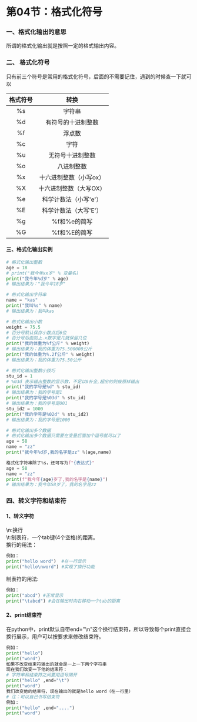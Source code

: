 # 第04节：格式化符号

### 一、格式化输出的意思
所谓的格式化输出就是按照一定的格式输出内容。
### 二、 格式化符号
只有前三个符号是常用的格式化符号，后面的不需要记住，遇到的时候查一下就可以

| 格式符号 |          转换          |
| :------: | :--------------------: |
|  %s  |         字符串         |
|  %d  |   有符号的十进制整数   |
|  %f  |         浮点数         |
|    %c    |          字符          |
|    %u    |    无符号十进制整数    |
|    %o    |       八进制整数       |
|    %x    | 十六进制整数（小写ox） |
|    %X    | 十六进制整数（大写OX） |
|    %e    | 科学计数法（小写'e'）  |
|    %E    | 科学计数法（大写'E'）  |
|    %g    |      %f和%e的简写      |
|    %G    |      %f和%E的简写      |

#### 三、格式化输出实例
``` python
# 格式化输出整数
age = 18
# print("我今年xx岁" % 变量名)  
print("我今年%d岁" % age)  
# 输出结果为："我今年18岁"

# 格式化输出字符串 
name = "kas"  
print("我叫%s" % name)  
# 输出结果为：我叫kas

# 格式化输出小数
weight = 75.5  
# 百分号默认保存小数点后6位
# 百分号后面加上.x数字是几就保留几位
print("我的体重为%f公斤" % weight)  
# 输出结果为：我的体重为75.500000公斤
print("我的体重为%.2f公斤" % weight)
# 输出结果为：我的体重为75.50公斤  

# 格式化输出整数小技巧
stu_id = 1
# %03d 表示输出整数的显示数，不足以0补全,超出的则按原样输出
print("我的学号是%d" % stu_id) 
# 输出结果为：我的学号是1
print("我的学号是%03d" % stu_id)
# 输出结果为：我的学号是001
stu_id2 = 1000
print("我的学号是%02d" % stu_id2)
# 输出结果为：我的学号是1000

# 格式化输出多个数据
# 格式化输出多个数据只需要在变量后面加个逗号就可以了
age = 58
name = "zz"
print("我今年%d岁,我的名字是zz" %(age,name)

格式化字符串除了%s，还可写为f"{表达式}"
age = 58
name = "zz"
print(f"我今年{age}岁了,我的名字是{name}")
# 输出结果为：我今年58岁了，我的名字是zz
```
### 四、转义字符和结束符

#### 1、转义字符
\n:换行  
\t:制表符，一个tab键(4个空格)的距离。  
换行的用法：
``` python
例如：
print("hello word")  #在一行显示
print("hello\nword") #实现了换行功能
```
制表符的用法:
``` python
例如：
print("abcd") #正常显示
print("\tabcd") #会在输出时向右移动一个tab的距离
```
#### 2、print结束符
在python中，print默认自带end="\n"这个换行结束符，所以导致每个print直接会换行展示，用户可以按要求来修改结束符。  
``` python
例如：
print("hello")
print("word")
如果不改变结束符输出的就会是一上一下两个字符串  
现在我们改变一下他的结束符： 
# 字符串和结束符之间要用逗号隔开 
print("hello" ,end="\t")
print("word")
我们改变他的结束符，现在输出的就是hello word（在一行里）  
# 注：可以自己书写结束符
例如：
print("hello" ,end="....")
print("word")
````




